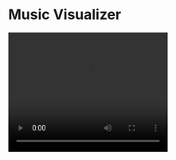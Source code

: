 # Music Visualizer

<video width="320" height="240" controls>
  <source src="short-video.mp4" type="video/mp4">
  Your browser does not support the video tag.
</video>
